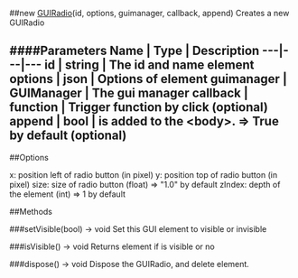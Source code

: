 ##new [GUIRadio](#)(id, options, guimanager, callback, append)
Creates a new GUIRadio

####Parameters
Name | Type | Description
---|---|---
id | string | The id and name element
options | json | Options of element
guimanager | GUIManager | The gui manager
callback | function | Trigger function by click (optional)
append | bool | is added to the &lt;body&gt;. =&gt; True by default (optional)
---

##Options

x: position left of radio button (in pixel)
y: position top of radio button (in pixel)
size: size of radio button (float) =&gt; "1.0" by default
zIndex: depth of the element (int) =&gt; 1 by default

##Methods

###setVisible(bool) → void
Set this GUI element to visible or invisible

###isVisible() → void
Returns element if is visible or no

###dispose() → void
Dispose the GUIRadio, and delete element.
